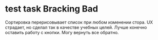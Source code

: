 # test task Bracking Bad

Сортировка перерисовывает список при любом изменении стора. UX страдает, но сделал так в качестве учебных целей.
Лучше конечно оставить работу с кнопки. Могу вернуть все обратно.
